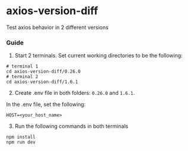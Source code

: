 # axios-version-diff
Test axios behavior in 2 different versions

### Guide

1. Start 2 terminals. Set current working directories to be the following:

```shell
# terminal 1
cd axios-version-diff/0.26.0
# terminal 2
cd axios-version-diff/1.6.1
```

2. Create .env file in both folders: `0.26.0` and `1.6.1`.

In the .env file, set the following:

```shell
HOST=<your_host_name>
```

3. Run the following commands in both terminals

```shell
npm install
npm run dev
```